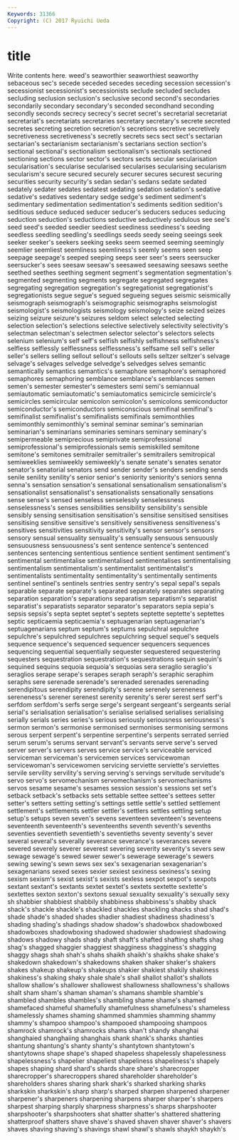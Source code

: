 ```yaml
---
Keywords: 31366 
Copyright: (C) 2017 Ryuichi Ueda
---
```


# title

Write contents here.
weed's seaworthier seaworthiest seaworthy sebaceous sec's secede seceded
secedes seceding secession secession's secessionist secessionist's secessionists seclude secluded secludes
secluding seclusion seclusion's seclusive second second's secondaries secondarily secondary secondary's
seconded secondhand seconding secondly seconds secrecy secrecy's secret secret's secretarial
secretariat secretariat's secretariats secretaries secretary secretary's secrete secreted secretes secreting
secretion secretion's secretions secretive secretively secretiveness secretiveness's secretly secrets secs
sect sect's sectarian sectarian's sectarianism sectarianism's sectarians section section's sectional
sectional's sectionalism sectionalism's sectionals sectioned sectioning sections sector sector's sectors
sects secular secularisation secularisation's secularise secularised secularises secularising secularism secularism's
secure secured securely securer secures securest securing securities security security's
sedan sedan's sedans sedate sedated sedately sedater sedates sedatest sedating
sedation sedation's sedative sedative's sedatives sedentary sedge sedge's sediment sediment's
sedimentary sedimentation sedimentation's sediments sedition sedition's seditious seduce seduced seducer
seducer's seducers seduces seducing seduction seduction's seductions seductive seductively sedulous
see see's seed seed's seeded seedier seediest seediness seediness's seeding
seedless seedling seedling's seedlings seeds seedy seeing seeings seek seeker
seeker's seekers seeking seeks seem seemed seeming seemingly seemlier seemliest
seemliness seemliness's seemly seems seen seep seepage seepage's seeped seeping
seeps seer seer's seers seersucker seersucker's sees seesaw seesaw's seesawed
seesawing seesaws seethe seethed seethes seething segment segment's segmentation segmentation's
segmented segmenting segments segregate segregated segregates segregating segregation segregation's segregationist
segregationist's segregationists segue segue's segued segueing segues seismic seismically seismograph
seismograph's seismographic seismographs seismologist seismologist's seismologists seismology seismology's seize seized
seizes seizing seizure seizure's seizures seldom select selected selecting selection
selection's selections selective selectively selectivity selectivity's selectman selectman's selectmen selector
selector's selectors selects selenium selenium's self self's selfish selfishly selfishness
selfishness's selfless selflessly selflessness selflessness's selfsame sell sell's seller seller's
sellers selling sellout sellout's sellouts sells seltzer seltzer's selvage selvage's
selvages selvedge selvedge's selvedges selves semantic semantically semantics semantics's semaphore
semaphore's semaphored semaphores semaphoring semblance semblance's semblances semen semen's semester
semester's semesters semi semi's semiannual semiautomatic semiautomatic's semiautomatics semicircle semicircle's
semicircles semicircular semicolon semicolon's semicolons semiconductor semiconductor's semiconductors semiconscious semifinal
semifinal's semifinalist semifinalist's semifinalists semifinals semimonthlies semimonthly semimonthly's seminal seminar
seminar's seminarian seminarian's seminarians seminaries seminars seminary seminary's semipermeable semiprecious
semiprivate semiprofessional semiprofessional's semiprofessionals semis semiskilled semitone semitone's semitones semitrailer
semitrailer's semitrailers semitropical semiweeklies semiweekly semiweekly's senate senate's senates senator
senator's senatorial senators send sender sender's senders sending sends senile
senility senility's senior senior's seniority seniority's seniors senna senna's sensation
sensation's sensational sensationalism sensationalism's sensationalist sensationalist's sensationalists sensationally sensations sense
sense's sensed senseless senselessly senselessness senselessness's senses sensibilities sensibility sensibility's
sensible sensibly sensing sensitisation sensitisation's sensitise sensitised sensitises sensitising sensitive
sensitive's sensitively sensitiveness sensitiveness's sensitives sensitivities sensitivity sensitivity's sensor sensor's
sensors sensory sensual sensuality sensuality's sensually sensuous sensuously sensuousness sensuousness's
sent sentence sentence's sentenced sentences sentencing sententious sentience sentient sentiment
sentiment's sentimental sentimentalise sentimentalised sentimentalises sentimentalising sentimentalism sentimentalism's sentimentalist sentimentalist's
sentimentalists sentimentality sentimentality's sentimentally sentiments sentinel sentinel's sentinels sentries sentry
sentry's sepal sepal's sepals separable separate separate's separated separately separates
separating separation separation's separations separatism separatism's separatist separatist's separatists separator
separator's separators sepia sepia's sepsis sepsis's septa septet septet's septets
septette septette's septettes septic septicaemia septicaemia's septuagenarian septuagenarian's septuagenarians septum
septum's septums sepulchral sepulchre sepulchre's sepulchred sepulchres sepulchring sequel sequel's
sequels sequence sequence's sequenced sequencer sequencers sequences sequencing sequential sequentially
sequester sequestered sequestering sequesters sequestration sequestration's sequestrations sequin sequin's sequined
sequins sequoia sequoia's sequoias sera seraglio seraglio's seraglios serape serape's
serapes seraph seraph's seraphic seraphim seraphs sere serenade serenade's serenaded
serenades serenading serendipitous serendipity serendipity's serene serenely sereneness sereneness's serener
serenest serenity serenity's serer serest serf serf's serfdom serfdom's serfs
serge serge's sergeant sergeant's sergeants serial serial's serialisation serialisation's serialise
serialised serialises serialising serially serials series series's serious seriously seriousness
seriousness's sermon sermon's sermonise sermonised sermonises sermonising sermons serous serpent
serpent's serpentine serpentine's serpents serrated serried serum serum's serums servant
servant's servants serve serve's served server server's servers serves service
service's serviceable serviced serviceman serviceman's servicemen services servicewoman servicewoman's servicewomen
servicing serviette serviette's serviettes servile servility servility's serving serving's servings
servitude servitude's servo servo's servomechanism servomechanism's servomechanisms servos sesame sesame's
sesames session session's sessions set set's setback setback's setbacks sets
settable settee settee's settees setter setter's setters setting setting's settings
settle settle's settled settlement settlement's settlements settler settler's settlers settles
settling setup setup's setups seven seven's sevens seventeen seventeen's seventeens
seventeenth seventeenth's seventeenths seventh seventh's sevenths seventies seventieth seventieth's seventieths
seventy seventy's sever several several's severally severance severance's severances severe
severed severely severer severest severing severity severity's severs sew sewage
sewage's sewed sewer sewer's sewerage sewerage's sewers sewing sewing's sewn
sews sex sex's sexagenarian sexagenarian's sexagenarians sexed sexes sexier sexiest
sexiness sexiness's sexing sexism sexism's sexist sexist's sexists sexless sexpot
sexpot's sexpots sextant sextant's sextants sextet sextet's sextets sextette sextette's
sextettes sexton sexton's sextons sexual sexuality sexuality's sexually sexy sh
shabbier shabbiest shabbily shabbiness shabbiness's shabby shack shack's shackle shackle's
shackled shackles shackling shacks shad shad's shade shade's shaded shades
shadier shadiest shadiness shadiness's shading shading's shadings shadow shadow's shadowbox
shadowboxed shadowboxes shadowboxing shadowed shadowier shadowiest shadowing shadows shadowy shads
shady shaft shaft's shafted shafting shafts shag shag's shagged shaggier
shaggiest shagginess shagginess's shagging shaggy shags shah shah's shahs shaikh
shaikh's shaikhs shake shake's shakedown shakedown's shakedowns shaken shaker shaker's
shakers shakes shakeup shakeup's shakeups shakier shakiest shakily shakiness shakiness's
shaking shaky shale shale's shall shallot shallot's shallots shallow shallow's
shallower shallowest shallowness shallowness's shallows shalt sham sham's shaman shaman's
shamans shamble shamble's shambled shambles shambles's shambling shame shame's shamed
shamefaced shameful shamefully shamefulness shamefulness's shameless shamelessly shames shaming shammed
shammies shamming shammy shammy's shampoo shampoo's shampooed shampooing shampoos shamrock
shamrock's shamrocks shams shan't shandy shanghai shanghaied shanghaiing shanghais shank
shank's shanks shanties shantung shantung's shanty shanty's shantytown shantytown's shantytowns
shape shape's shaped shapeless shapelessly shapelessness shapelessness's shapelier shapeliest shapeliness
shapeliness's shapely shapes shaping shard shard's shards share share's sharecropper
sharecropper's sharecroppers shared shareholder shareholder's shareholders shares sharing shark shark's
sharked sharking sharks sharkskin sharkskin's sharp sharp's sharped sharpen sharpened
sharpener sharpener's sharpeners sharpening sharpens sharper sharper's sharpers sharpest sharping
sharply sharpness sharpness's sharps sharpshooter sharpshooter's sharpshooters shat shatter shatter's
shattered shattering shatterproof shatters shave shave's shaved shaven shaver shaver's
shavers shaves shaving shaving's shavings shawl shawl's shawls shaykh shaykh's
